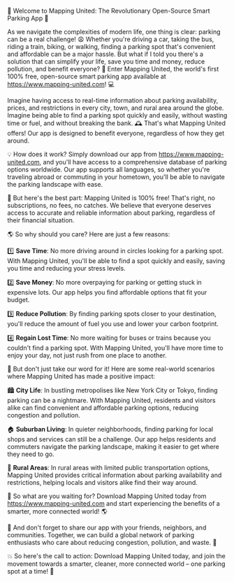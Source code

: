 🚀 Welcome to Mapping United: The Revolutionary Open-Source Smart Parking App 🚀

As we navigate the complexities of modern life, one thing is clear: parking can be a real challenge! 😩 Whether you're driving a car, taking the bus, riding a train, biking, or walking, finding a parking spot that's convenient and affordable can be a major hassle. But what if I told you there's a solution that can simplify your life, save you time and money, reduce pollution, and benefit everyone? 🤩 Enter Mapping United, the world's first 100% free, open-source smart parking app available at https://www.mapping-united.com! 💻

Imagine having access to real-time information about parking availability, prices, and restrictions in every city, town, and rural area around the globe. Imagine being able to find a parking spot quickly and easily, without wasting time or fuel, and without breaking the bank. 🕰️ That's what Mapping United offers! Our app is designed to benefit everyone, regardless of how they get around.

💡 How does it work? Simply download our app from https://www.mapping-united.com, and you'll have access to a comprehensive database of parking options worldwide. Our app supports all languages, so whether you're traveling abroad or commuting in your hometown, you'll be able to navigate the parking landscape with ease.

🚗 But here's the best part: Mapping United is 100% free! That's right, no subscriptions, no fees, no catches. We believe that everyone deserves access to accurate and reliable information about parking, regardless of their financial situation.

🌎 So why should you care? Here are just a few reasons:

1️⃣ **Save Time**: No more driving around in circles looking for a parking spot. With Mapping United, you'll be able to find a spot quickly and easily, saving you time and reducing your stress levels.

2️⃣ **Save Money**: No more overpaying for parking or getting stuck in expensive lots. Our app helps you find affordable options that fit your budget.

3️⃣ **Reduce Pollution**: By finding parking spots closer to your destination, you'll reduce the amount of fuel you use and lower your carbon footprint.

4️⃣ **Regain Lost Time**: No more waiting for buses or trains because you couldn't find a parking spot. With Mapping United, you'll have more time to enjoy your day, not just rush from one place to another.

🌟 But don't just take our word for it! Here are some real-world scenarios where Mapping United has made a positive impact:

🏙️ **City Life**: In bustling metropolises like New York City or Tokyo, finding parking can be a nightmare. With Mapping United, residents and visitors alike can find convenient and affordable parking options, reducing congestion and pollution.

🏠 **Suburban Living**: In quieter neighborhoods, finding parking for local shops and services can still be a challenge. Our app helps residents and commuters navigate the parking landscape, making it easier to get where they need to go.

🌳 **Rural Areas**: In rural areas with limited public transportation options, Mapping United provides critical information about parking availability and restrictions, helping locals and visitors alike find their way around.

💪 So what are you waiting for? Download Mapping United today from https://www.mapping-united.com and start experiencing the benefits of a smarter, more connected world! 🌎

👫 And don't forget to share our app with your friends, neighbors, and communities. Together, we can build a global network of parking enthusiasts who care about reducing congestion, pollution, and waste. 💪

💥 So here's the call to action: Download Mapping United today, and join the movement towards a smarter, cleaner, more connected world – one parking spot at a time! 🚀